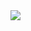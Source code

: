 
<img src="https://cloud.githubusercontent.com/assets/2623954/9098640/f15e22b4-3b7f-11e5-9496-12b6d811f0ea.jpg">

